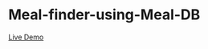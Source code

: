 # Meal-finder-using-Meal-DB
<a href ="https://birajparajuli.github.io/Meal-finder-using-Meal-DB/" color = "#BE3144" >Live Demo</a>

